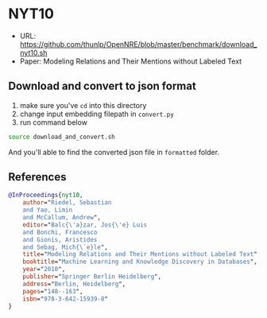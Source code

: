 # NYT10
- URL: https://github.com/thunlp/OpenNRE/blob/master/benchmark/download_nyt10.sh
- Paper: Modeling Relations and Their Mentions without Labeled Text

## Download and convert to json format

1. make sure you've `cd` into this directory
2. change input embedding filepath in `convert.py`
3. run command below

```bash
source download_and_convert.sh
```

And you'll able to find the converted json file in `formatted` folder.

## References

```bibtex
@InProceedings{nyt10,
    author="Riedel, Sebastian
    and Yao, Limin
    and McCallum, Andrew",
    editor="Balc{\'a}zar, Jos{\'e} Luis
    and Bonchi, Francesco
    and Gionis, Aristides
    and Sebag, Mich{\`e}le",
    title="Modeling Relations and Their Mentions without Labeled Text",
    booktitle="Machine Learning and Knowledge Discovery in Databases",
    year="2010",
    publisher="Springer Berlin Heidelberg",
    address="Berlin, Heidelberg",
    pages="148--163",
    isbn="978-3-642-15939-8"
}
```
